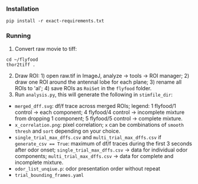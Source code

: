 ### Installation
```
pip install -r exact-requirements.txt
```

### Running
1. Convert raw movie to tiff: 
```
cd ~/flyfood
thor2tiff .
```
2. Draw ROI: 1) open raw.tif in ImageJ, analyze -> tools -> ROI manager; 2) draw one ROI around the antennal lobe for each plane; 3) rename all ROIs to 'al'; 4) save ROIs as `RoiSet` in the `flyfood` folder.
3. Run `analysis.py`, this will generate the following in `stimfile_dir`: 
  - `merged_dff.svg`: df/f trace across merged ROIs; legend: 1 flyfood/1 control -> each component; 4 flyfood/4 control -> incomplete mixture from dropping 1 component; 5 flyfood/5 control -> complete mixture.
  - `x_correlation.png`: pixel correlation; `x` can be combinations of `smooth` `thresh` and `sort` depending on your choice.
  - `single_trial_max_dffs.csv` and `multi_trial_max_dffs.csv` if `generate_csv == True`: maximum of df/f traces during the first 3 seconds after odor onset; `single_trial_max_dffs.csv` -> data for individual odor components; `multi_trial_max_dffs.csv` -> data for complete and incomplete mixture.
  - `odor_list_unqiue.p`: odor presentation order without repeat
  - `trial_bounding_frames.yaml`

